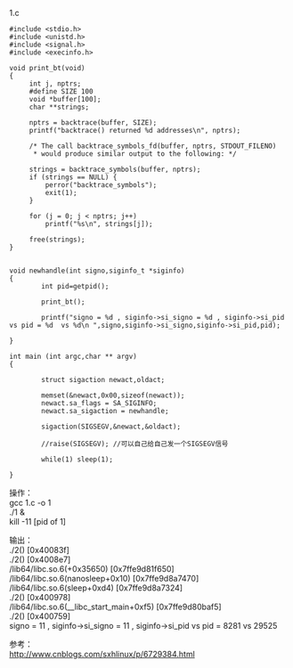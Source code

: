 1.c
```
#include <stdio.h>
#include <unistd.h>
#include <signal.h>
#include <execinfo.h>

void print_bt(void)
{
     int j, nptrs;
     #define SIZE 100
     void *buffer[100];
     char **strings;

     nptrs = backtrace(buffer, SIZE);
     printf("backtrace() returned %d addresses\n", nptrs);

     /* The call backtrace_symbols_fd(buffer, nptrs, STDOUT_FILENO)
      * would produce similar output to the following: */

     strings = backtrace_symbols(buffer, nptrs);
     if (strings == NULL) {
         perror("backtrace_symbols");
         exit(1);
     }

     for (j = 0; j < nptrs; j++)
         printf("%s\n", strings[j]);

     free(strings);
}


void newhandle(int signo,siginfo_t *siginfo)
{
        int pid=getpid();

        print_bt();

        printf("signo = %d , siginfo->si_signo = %d , siginfo->si_pid vs pid = %d  vs %d\n ",signo,siginfo->si_signo,siginfo->si_pid,pid);

}

int main (int argc,char ** argv)
{

        struct sigaction newact,oldact;

        memset(&newact,0x00,sizeof(newact));
        newact.sa_flags = SA_SIGINFO;
        newact.sa_sigaction = newhandle;

        sigaction(SIGSEGV,&newact,&oldact);

        //raise(SIGSEGV); //可以自己给自己发一个SIGSEGV信号

        while(1) sleep(1);

}
```

操作：  
gcc 1.c -o 1  
./1 &  
kill -11 [pid of 1]  

输出：  
./2() [0x40083f]  
./2() [0x4008e7]  
/lib64/libc.so.6(+0x35650) [0x7ffe9d81f650]  
/lib64/libc.so.6(nanosleep+0x10) [0x7ffe9d8a7470]  
/lib64/libc.so.6(sleep+0xd4) [0x7ffe9d8a7324]  
./2() [0x400978]  
/lib64/libc.so.6(__libc_start_main+0xf5) [0x7ffe9d80baf5]  
./2() [0x400759]  
signo = 11 , siginfo->si_signo = 11 , siginfo->si_pid vs pid = 8281  vs 29525  
  
参考：  
http://www.cnblogs.com/sxhlinux/p/6729384.html
